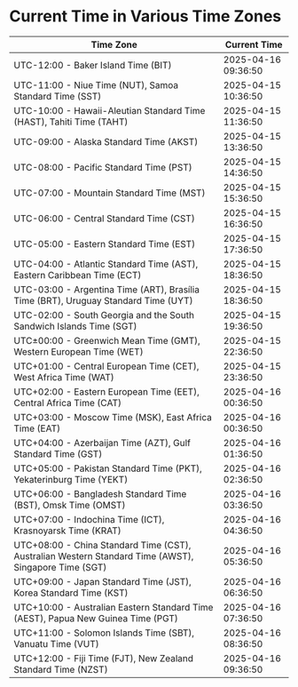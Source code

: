 # Current Time in Various Time Zones

| Time Zone | Current Time |
|-----------|--------------|
| UTC-12:00 - Baker Island Time (BIT) | 2025-04-16 09:36:50 |
| UTC-11:00 - Niue Time (NUT), Samoa Standard Time (SST) | 2025-04-15 10:36:50 |
| UTC-10:00 - Hawaii-Aleutian Standard Time (HAST), Tahiti Time (TAHT) | 2025-04-15 11:36:50 |
| UTC-09:00 - Alaska Standard Time (AKST) | 2025-04-15 13:36:50 |
| UTC-08:00 - Pacific Standard Time (PST) | 2025-04-15 14:36:50 |
| UTC-07:00 - Mountain Standard Time (MST) | 2025-04-15 15:36:50 |
| UTC-06:00 - Central Standard Time (CST) | 2025-04-15 16:36:50 |
| UTC-05:00 - Eastern Standard Time (EST) | 2025-04-15 17:36:50 |
| UTC-04:00 - Atlantic Standard Time (AST), Eastern Caribbean Time (ECT) | 2025-04-15 18:36:50 |
| UTC-03:00 - Argentina Time (ART), Brasília Time (BRT), Uruguay Standard Time (UYT) | 2025-04-15 18:36:50 |
| UTC-02:00 - South Georgia and the South Sandwich Islands Time (SGT) | 2025-04-15 19:36:50 |
| UTC±00:00 - Greenwich Mean Time (GMT), Western European Time (WET) | 2025-04-15 22:36:50 |
| UTC+01:00 - Central European Time (CET), West Africa Time (WAT) | 2025-04-15 23:36:50 |
| UTC+02:00 - Eastern European Time (EET), Central Africa Time (CAT) | 2025-04-16 00:36:50 |
| UTC+03:00 - Moscow Time (MSK), East Africa Time (EAT) | 2025-04-16 00:36:50 |
| UTC+04:00 - Azerbaijan Time (AZT), Gulf Standard Time (GST) | 2025-04-16 01:36:50 |
| UTC+05:00 - Pakistan Standard Time (PKT), Yekaterinburg Time (YEKT) | 2025-04-16 02:36:50 |
| UTC+06:00 - Bangladesh Standard Time (BST), Omsk Time (OMST) | 2025-04-16 03:36:50 |
| UTC+07:00 - Indochina Time (ICT), Krasnoyarsk Time (KRAT) | 2025-04-16 04:36:50 |
| UTC+08:00 - China Standard Time (CST), Australian Western Standard Time (AWST), Singapore Time (SGT) | 2025-04-16 05:36:50 |
| UTC+09:00 - Japan Standard Time (JST), Korea Standard Time (KST) | 2025-04-16 06:36:50 |
| UTC+10:00 - Australian Eastern Standard Time (AEST), Papua New Guinea Time (PGT) | 2025-04-16 07:36:50 |
| UTC+11:00 - Solomon Islands Time (SBT), Vanuatu Time (VUT) | 2025-04-16 08:36:50 |
| UTC+12:00 - Fiji Time (FJT), New Zealand Standard Time (NZST) | 2025-04-16 09:36:50 |
